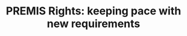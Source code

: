 ---
abstract: null
creators:
- Steeman, Marjolein
date: null
document_url: https://services.phaidra.univie.ac.at/api/object/o:1424722/download
grand_parent: iPRES
institutions:
- preservation officer Netherlands Institute for Sound and Vision, member PREMIS Editorial
  Committee.
keywords: []
landing_page_url: https://phaidra.univie.ac.at/o:1424722
language: eng
layout: publication
license: All rights reserved
notes_url: null
parent: iPRES 2021
publication_type: lightning talk
size: 27386
slides_url: null
source_name: iPRES
stream_url: null
title: 'PREMIS Rights: keeping pace with new requirements'
year: 2021
---
